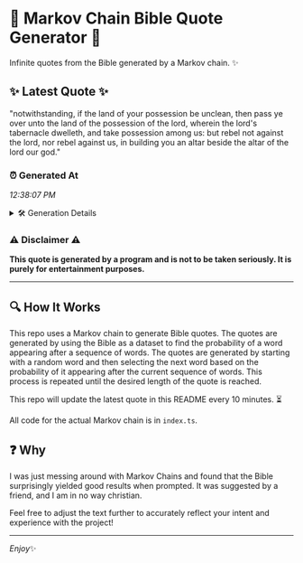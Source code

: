 # 📖 Markov Chain Bible Quote Generator 📖

Infinite quotes from the Bible generated by a Markov chain. ✨

## ✨ Latest Quote ✨
"notwithstanding, if the land of your possession be unclean, then pass ye over unto the land of the possession of the lord, wherein the lord's tabernacle dwelleth, and take possession among us: but rebel not against the lord, nor rebel against us, in building you an altar beside the altar of the lord our god."

### ⏰ Generated At
*12:38:07 PM*

<details>
    <summary>🛠️ Generation Details</summary>
    <p>
        <strong>🌱 Seed:</strong> notwithstanding,<br>
        <strong>🔄 Iterations:</strong> 54<br>
        <strong>📜 Context History:</strong><br>[ notwithstanding, ]: if<br>[ notwithstanding,, if ]: the<br>[ notwithstanding,, if, the ]: land<br>[ notwithstanding,, if, the, land ]: of<br>[ notwithstanding,, if, the, land, of ]: your<br>[ notwithstanding,, if, the, land, of, your ]: possession<br>[ if, the, land, of, your, possession ]: be<br>[ the, land, of, your, possession, be ]: unclean,<br>[ land, of, your, possession, be, unclean, ]: then<br>[ of, your, possession, be, unclean,, then ]: pass<br>[ your, possession, be, unclean,, then, pass ]: ye<br>[ possession, be, unclean,, then, pass, ye ]: over<br>[ be, unclean,, then, pass, ye, over ]: unto<br>[ unclean,, then, pass, ye, over, unto ]: the<br>[ then, pass, ye, over, unto, the ]: land<br>[ pass, ye, over, unto, the, land ]: of<br>[ ye, over, unto, the, land, of ]: the<br>[ over, unto, the, land, of, the ]: possession<br>[ unto, the, land, of, the, possession ]: of<br>[ the, land, of, the, possession, of ]: the<br>[ land, of, the, possession, of, the ]: lord,<br>[ of, the, possession, of, the, lord, ]: wherein<br>[ the, possession, of, the, lord,, wherein ]: the<br>[ possession, of, the, lord,, wherein, the ]: lord's<br>[ of, the, lord,, wherein, the, lord's ]: tabernacle<br>[ the, lord,, wherein, the, lord's, tabernacle ]: dwelleth,<br>[ lord,, wherein, the, lord's, tabernacle, dwelleth, ]: and<br>[ wherein, the, lord's, tabernacle, dwelleth,, and ]: take<br>[ the, lord's, tabernacle, dwelleth,, and, take ]: possession<br>[ lord's, tabernacle, dwelleth,, and, take, possession ]: among<br>[ tabernacle, dwelleth,, and, take, possession, among ]: us:<br>[ dwelleth,, and, take, possession, among, us: ]: but<br>[ and, take, possession, among, us:, but ]: rebel<br>[ take, possession, among, us:, but, rebel ]: not<br>[ possession, among, us:, but, rebel, not ]: against<br>[ among, us:, but, rebel, not, against ]: the<br>[ us:, but, rebel, not, against, the ]: lord,<br>[ but, rebel, not, against, the, lord, ]: nor<br>[ rebel, not, against, the, lord,, nor ]: rebel<br>[ not, against, the, lord,, nor, rebel ]: against<br>[ against, the, lord,, nor, rebel, against ]: us,<br>[ the, lord,, nor, rebel, against, us, ]: in<br>[ lord,, nor, rebel, against, us,, in ]: building<br>[ nor, rebel, against, us,, in, building ]: you<br>[ rebel, against, us,, in, building, you ]: an<br>[ against, us,, in, building, you, an ]: altar<br>[ us,, in, building, you, an, altar ]: beside<br>[ in, building, you, an, altar, beside ]: the<br>[ building, you, an, altar, beside, the ]: altar<br>[ you, an, altar, beside, the, altar ]: of<br>[ an, altar, beside, the, altar, of ]: the<br>[ altar, beside, the, altar, of, the ]: lord<br>[ beside, the, altar, of, the, lord ]: our<br>[ the, altar, of, the, lord, our ]: god.<br>
    </p>
</details>

### ⚠️ Disclaimer ⚠️
**This quote is generated by a program and is not to be taken seriously. It is purely for entertainment purposes.**

---

## 🔍 How It Works

This repo uses a Markov chain to generate Bible quotes. The quotes are generated by using the Bible as a dataset to find the probability of a word appearing after a sequence of words. The quotes are generated by starting with a random word and then selecting the next word based on the probability of it appearing after the current sequence of words. This process is repeated until the desired length of the quote is reached.

This repo will update the latest quote in this README every 10 minutes. ⏳

All code for the actual Markov chain is in `index.ts`.

## ❓ Why

I was just messing around with Markov Chains and found that the Bible surprisingly yielded good results when prompted. 
It was suggested by a friend, and I am in no way christian.

Feel free to adjust the text further to accurately reflect your intent and experience with the project!

---

*Enjoy*✨
